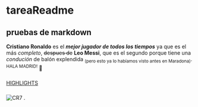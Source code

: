 # tareaReadme
## pruebas de markdown
**Cristiano Ronaldo** es el ***mejor jugador de todos los tiempos*** ya que es el más *completo*, ~~despues de~~ __Leo Messi__, que es el segundo porque tiene una *condución* de balón explendida <sub>(pero esto ya lo habíamos visto antes en Maradona)</sub>. <sup>HALA MADRID!</sup> 🐐
#####
[HIGHLIGHTS](https://www.youtube.com/watch?v=HuN_hhz6oXQ)
#####
![CR7](https://tecolotito.elsiglodetorreon.com.mx/i/2008/12/102391.jpeg)
.
